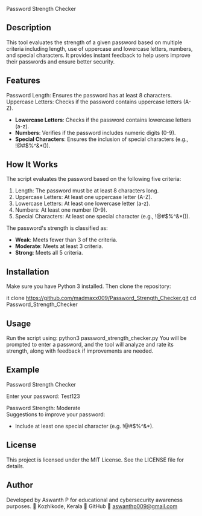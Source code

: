 Password Strength Checker

## Description 
This tool evaluates the strength of a given password based on multiple criteria including length, use of uppercase and lowercase letters, numbers, and special characters. It provides instant feedback to help users improve their passwords and ensure better security.

## Features 
Password Length: Ensures the password has at least 8 characters.  
Uppercase Letters: Checks if the password contains uppercase letters (A-Z).  
- **Lowercase Letters**: Checks if the password contains lowercase letters (a-z).  
- **Numbers**: Verifies if the password includes numeric digits (0-9).  
- **Special Characters**: Ensures the inclusion of special characters (e.g., !@#$%^&*()).

## How It Works  
The script evaluates the password based on the following five criteria:

1. Length: The password must be at least 8 characters long.  
2. Uppercase Letters: At least one uppercase letter (A-Z).  
3. Lowercase Letters: At least one lowercase letter (a-z).  
4. Numbers: At least one number (0-9).  
5. Special Characters: At least one special character (e.g., !@#$%^&*()).

The password's strength is classified as:
- **Weak**: Meets fewer than 3 of the criteria.  
- **Moderate**: Meets at least 3 criteria.  
- **Strong**: Meets all 5 criteria.



## Installation  
Make sure you have Python 3 installed. Then clone the repository:

it clone https://github.com/madmaxx009/Password_Strength_Checker.git
cd Password_Strength_Checker

## Usage
Run the script using:
python3 password_strength_checker.py
You will be prompted to enter a password, and the tool will analyze and rate its strength, along with feedback if improvements are needed.

## Example
Password Strength Checker

Enter your password: Test123

Password Strength: Moderate  
Suggestions to improve your password:  
- Include at least one special character (e.g. !@#$%^&*).

## License
This project is licensed under the MIT License. See the LICENSE file for details.

## Author
Developed by Aswanth P for educational and cybersecurity awareness purposes.
📍 Kozhikode, Kerala
🔗 GitHub
📧 aswanthp009@gmail.com
